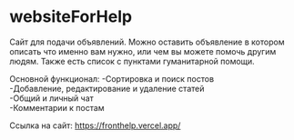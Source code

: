 # websiteForHelp

Сайт для подачи объявлений.
Можно оставить объявление в котором описать что именно вам нужно, или чем вы можете помочь другим людям. 
Также есть список с пунктами гуманитарной помощи.

Основной функционал:
 -Сортировка и поиск постов                                                                                  
 -Добавление, редактирование и удаление статей                                    
 -Общий и личный чат               
 -Комментарии к постам            


Ссылка на сайт: https://fronthelp.vercel.app/
